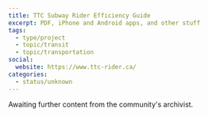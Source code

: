 ```yaml
---
title: TTC Subway Rider Efficiency Guide
excerpt: PDF, iPhone and Android apps, and other stuff
tags:
  - type/project
  - topic/transit
  - topic/transportation
social:
  website: https://www.ttc-rider.ca/
categories:
  - status/unknown
---
```

Awaiting further content from the community's archivist.